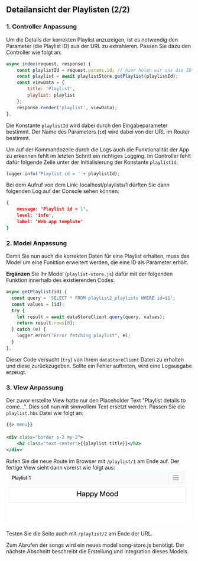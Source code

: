 ## Detailansicht der Playlisten (2/2)

### 1. Controller Anpassung

Um die Details der korrekten Playlist anzuzeigen, ist es notwendig den Parameter (die Playlist ID) aus der URL zu extrahieren. Passen Sie dazu den Controller wie folgt an:
~~~js
async index(request, response) { 
    const playlistId = request.params.id; // hier holen wir uns die ID
    const playlist = await playlistStore.getPlaylist(playlistId); 
    const viewData = { 
        title: 'Playlist', 
        playlist: playlist 
    }; 
    response.render('playlist', viewData); 
}, 
~~~
Die Konstante `playlistId` wird dabei durch den Eingabeparameter bestimmt. Der Name des Parameters (`id`) wird dabei von der URL im Router bestimmt.

Um auf der Kommandozeile durch die Logs auch die Funktionalität der App zu erkennen fehlt im letzten Schritt ein richtiges Logging. Im Controller fehlt dafür folgende Zeile unter der Initialisierung der Konstante `playlistId`:

~~~ js
logger.info('Playlist id = ' + playlistId); 
~~~

Bei dem Aufruf von dem Link: localhost/playlists/1 dürften Sie dann folgenden Log auf der Console sehen können:
~~~ json
{
    message: 'Playlist id = 1',
    level: 'info',
    label: 'Web app template' 
}
~~~

### 2. Model Anpassung
Damit Sie nun auch die korrekten Daten für eine Playlist erhalten, muss das Model um eine Funktion erweitert werden, die eine ID als Parameter erhält.

**Ergänzen** Sie Ihr Model (`playlist-store.js`) dafür mit der folgenden Funktion innerhalb des existierenden Codes:

~~~ js
async getPlaylist(id) { 
  const query = 'SELECT * FROM playlist2_playlists WHERE id=$1'; 
  const values = [id]; 
  try { 
    let result = await dataStoreClient.query(query, values); 
    return result.rows[0]; 
  } catch (e) { 
    logger.error("Error fetching playlist", e); 
  } 
}, 
~~~

Dieser Code versucht (`try`) von Ihrem `dataStoreClient` Daten zu erhalten und diese zurückzugeben.
Sollte ein Fehler auftreten, wird eine Logausgabe erzeugt.


### 3. View Anpassung

Der zuvor erstellte View hatte nur den Placeholder Text "Playlist details to come...". Dies soll nun mit sinnvollem Text ersetzt werden.
Passen Sie die `playlist.hbs` Datei wie folgt an:

~~~ handlebars
{{> menu}} 

<div class="border p-2 my-2"> 
	<h2 class="text-center">{{playlist.title}}</h2> 
</div> 
~~~

Rufen Sie die neue Route im Browser mit `/playlist/1` am Ende auf. Der fertige View sieht dann vorerst wie folgt aus:
![img.png](img/Anpassung_06.png)

Testen Sie die Seite auch mit `/playlist/2` am Ende der URL.

Zum Abrufen der songs wird ein neues model song-store.js benötigt. Der nächste Abschnitt beschreibt die Erstellung und Integration dieses Models.